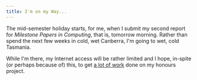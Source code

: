 ```yaml
---
title: I'm on my Way...
---
```

The mid-semester holiday starts, for me, when I submit my second report for <span style="font-style: italic;">Milestone Papers in Computing</span>, that is, tomorrow morning. Rather than spend the next few weeks in cold, wet Canberra, I'm going to wet, cold Tasmania.

While I'm there, my Internet access will be rather limited and I hope, in-spite (or perhaps because of) this, to get <a href="http://labelledtableaux.blogspot.com/2005/06/goals-motivation-of-procrastination.html">a lot of work</a> done on my honours project.

